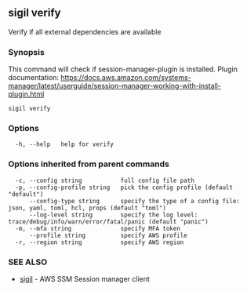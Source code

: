 ## sigil verify

Verify if all external dependencies are available

### Synopsis

This command will check if session-manager-plugin is installed.
Plugin documentation: https://docs.aws.amazon.com/systems-manager/latest/userguide/session-manager-working-with-install-plugin.html

```
sigil verify
```

### Options

```
  -h, --help   help for verify
```

### Options inherited from parent commands

```
  -c, --config string           full config file path
  -p, --config-profile string   pick the config profile (default "default")
      --config-type string      specify the type of a config file: json, yaml, toml, hcl, props (default "toml")
      --log-level string        specify the log level: trace/debug/info/warn/error/fatal/panic (default "panic")
  -m, --mfa string              specify MFA token
      --profile string          specify AWS profile
  -r, --region string           specify AWS region
```

### SEE ALSO

* [sigil](sigil.md)	 - AWS SSM Session manager client

